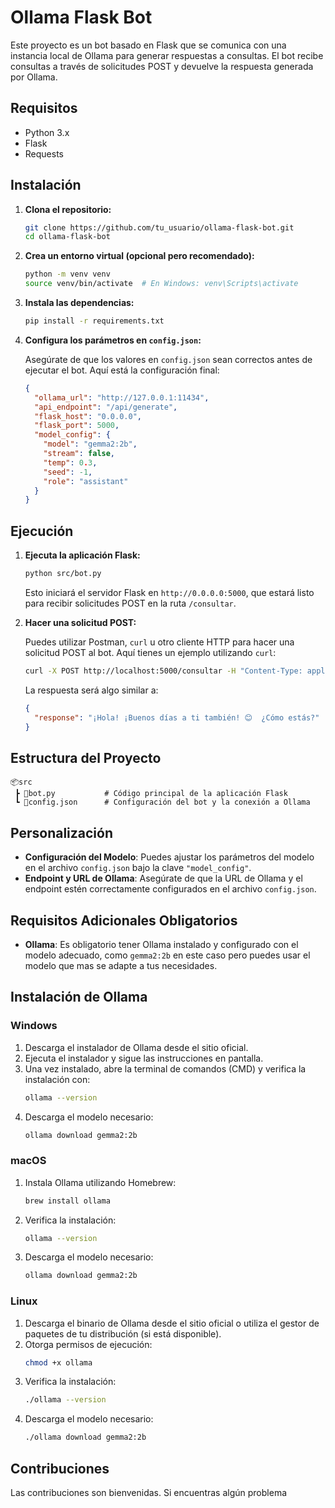 # Ollama Flask Bot

Este proyecto es un bot basado en Flask que se comunica con una instancia local de Ollama para generar respuestas a consultas. El bot recibe consultas a través de solicitudes POST y devuelve la respuesta generada por Ollama.

## Requisitos

- Python 3.x
- Flask
- Requests

## Instalación

1. **Clona el repositorio:**

   ```bash
   git clone https://github.com/tu_usuario/ollama-flask-bot.git
   cd ollama-flask-bot
   ```

2. **Crea un entorno virtual (opcional pero recomendado):**

   ```bash
   python -m venv venv
   source venv/bin/activate  # En Windows: venv\Scripts\activate
   ```

3. **Instala las dependencias:**

   ```bash
   pip install -r requirements.txt
   ```

4. **Configura los parámetros en `config.json`:**

   Asegúrate de que los valores en `config.json` sean correctos antes de ejecutar el bot. Aquí está la configuración final:

   ```json
   {
     "ollama_url": "http://127.0.0.1:11434",
     "api_endpoint": "/api/generate",
     "flask_host": "0.0.0.0",
     "flask_port": 5000,
     "model_config": {
       "model": "gemma2:2b",
       "stream": false,
       "temp": 0.3,
       "seed": -1,
       "role": "assistant"
     }
   }
   ```

## Ejecución

1. **Ejecuta la aplicación Flask:**

   ```bash
   python src/bot.py
   ```

   Esto iniciará el servidor Flask en `http://0.0.0.0:5000`, que estará listo para recibir solicitudes POST en la ruta `/consultar`.

2. **Hacer una solicitud POST:**

   Puedes utilizar Postman, `curl` u otro cliente HTTP para hacer una solicitud POST al bot. Aquí tienes un ejemplo utilizando `curl`:

   ```bash
   curl -X POST http://localhost:5000/consultar -H "Content-Type: application/json" -d '{"consulta": "hola, buenos dias"}'
   ```

   La respuesta será algo similar a:

   ```json
   {
     "response": "¡Hola! ¡Buenos días a ti también! 😊  ¿Cómo estás?"
   }
   ```

## Estructura del Proyecto

```
📦src
 ┣ 📜bot.py           # Código principal de la aplicación Flask
 ┗ 📜config.json      # Configuración del bot y la conexión a Ollama
```

## Personalización

- **Configuración del Modelo**: Puedes ajustar los parámetros del modelo en el archivo `config.json` bajo la clave `"model_config"`.
- **Endpoint y URL de Ollama**: Asegúrate de que la URL de Ollama y el endpoint estén correctamente configurados en el archivo `config.json`.

## Requisitos Adicionales Obligatorios

- **Ollama**: Es obligatorio tener Ollama instalado y configurado con el modelo adecuado, como `gemma2:2b` en este caso pero puedes usar el modelo que mas se adapte a tus necesidades.

## Instalación de Ollama

### Windows

1. Descarga el instalador de Ollama desde el sitio oficial.
2. Ejecuta el instalador y sigue las instrucciones en pantalla.
3. Una vez instalado, abre la terminal de comandos (CMD) y verifica la instalación con:
   ```bash
   ollama --version
   ```
4. Descarga el modelo necesario:
   ```bash
   ollama download gemma2:2b
   ```

### macOS

1. Instala Ollama utilizando Homebrew:
   ```bash
   brew install ollama
   ```
2. Verifica la instalación:
   ```bash
   ollama --version
   ```
3. Descarga el modelo necesario:
   ```bash
   ollama download gemma2:2b
   ```

### Linux

1. Descarga el binario de Ollama desde el sitio oficial o utiliza el gestor de paquetes de tu distribución (si está disponible).
2. Otorga permisos de ejecución:
   ```bash
   chmod +x ollama
   ```
3. Verifica la instalación:
   ```bash
   ./ollama --version
   ```
4. Descarga el modelo necesario:
   ```bash
   ./ollama download gemma2:2b
   ```

## Contribuciones

Las contribuciones son bienvenidas. Si encuentras algún problema
